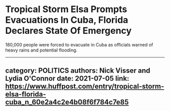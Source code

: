 # Tropical Storm Elsa Prompts Evacuations In Cuba, Florida Declares State Of Emergency

180,000 people were forced to evacuate in Cuba as officials warned of heavy rains and potential flooding.

---
category: POLITICS
authors: Nick Visser and Lydia O'Connor
date: 2021-07-05
link: https://www.huffpost.com/entry/tropical-storm-elsa-florida-cuba_n_60e2a4c2e4b08f6f784c7e85
---
